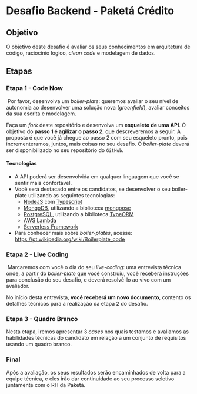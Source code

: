 # Desafio Backend - Paketá Crédito

## Objetivo
O objetivo deste desafio é avaliar os seus conhecimentos em arquitetura de código, raciocínio lógico, *clean code* e modelagem de dados.

## Etapas
### Etapa 1 - Code Now
​
Por favor, desenvolva um *boiler-plate*: queremos avaliar o seu nível de autonomia ao desenvolver uma solução nova (*greenfield*), avaliar conceitos da sua escrita e modelagem.

Faça um *fork* deste ​repositório e desenvolva um **esqueleto de uma API**. O objetivo do **passo 1 é agilizar o passo 2**, que descreveremos a seguir. A proposta é que você já chegue ao passo 2 com seu esqueleto pronto, pois incrementeramos, juntos, mais coisas no seu desafio. O *boiler-plate* deverá ser disponibilizado no seu repositório do `GitHub`.
​
#### Tecnologias
- A API poderá ser desenvolvida em qualquer linguagem que você se sentir mais confortável.
- Você será destacado entre os candidatos, se desenvolver o seu boiler-plate utilizando as seguintes tecnologias:
    - [NodeJS](https://nodejs.org/) com [Typescript](https://www.typescriptlang.org/)
    - [MongoDB](https://www.mongodb.com/), utilizando a biblioteca [mongoose](https://mongoosejs.com/)
    - [PostgreSQL](https://www.postgresql.org/), utilizando a biblioteca [TypeORM](https://typeorm.io/#/)
    - [AWS Lambda](https://aws.amazon.com/pt/lambda/)
    - [Serverless Framework](https://www.serverless.com/)
- Para conhecer mais sobre *boiler-plates*, acesse: https://pt.wikipedia.org/wiki/Boilerplate_code
​
### Etapa 2 - Live Coding
​
​Marcaremos com você o dia do seu *live-coding*: uma entrevista técnica onde, a partir do *boiler-plate* que você construiu, você receberá instruções para conclusão do seu desafio, e deverá resolvê-lo ao vivo com um avaliador.

No início desta entrevista, **você receberá um novo documento**, contento os detalhes técnicos para a realização da etapa 2 do desafio.

### Etapa 3 - Quadro Branco

Nesta etapa, iremos apresentar 3 *cases* nos quais testamos e avaliamos as habilidades técnicas do candidato em relação a um conjunto de requisitos usando um quadro branco. 
​
### Final
Após a avaliação, os seus resultados serão encaminhados de volta para a equipe técnica, e eles irão dar continuidade ao seu processo seletivo juntamente com o RH da Paketá.